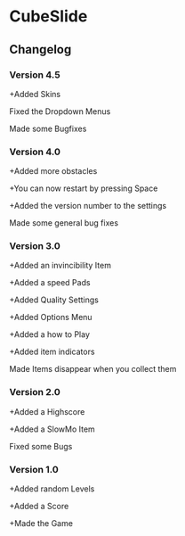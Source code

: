 # CubeSlide
## Changelog
### Version 4.5
+Added Skins

Fixed the Dropdown Menus

Made some Bugfixes

### Version 4.0
+Added more obstacles

+You can now restart by pressing Space

+Added the version number to the settings

Made some general bug fixes

### Version 3.0
+Added an invincibility Item

+Added a speed Pads

+Added Quality Settings

+Added Options Menu

+Added a how to Play

+Added item indicators

Made Items disappear when you collect them

### Version 2.0
+Added a Highscore

+Added a SlowMo Item

Fixed some Bugs

### Version 1.0
+Added random Levels

+Added a Score

+Made the Game

